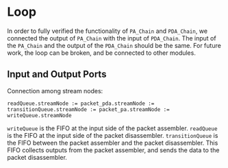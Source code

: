 ﻿# Loop
 In order to fully verified the functionality of `PA_Chain` and `PDA_Chain`, we connected the output of `PA_Chain` with the input of `PDA_Chain`. The input of the `PA_Chain` and the output of the `PDA_Chain` should be the same. For future work, the loop can be broken, and be connected to other modules.
 
 ## Input and Output Ports
 Connection among stream nodes:
 ```
 readQueue.streamNode := packet_pda.streamNode := transitionQueue.streamNode := packet_pa.streamNode := writeQueue.streamNode
 ```
 `writeQueue` is the FIFO at the input side of the packet assembler. `readQueue` is the FIFO at the input side of the packet disassembler. `transitionQueue` is the FIFO between the packet assembler and the packet disassembler. This FIFO collects outputs from the packet assembler, and sends the data to the packet disassembler. 
